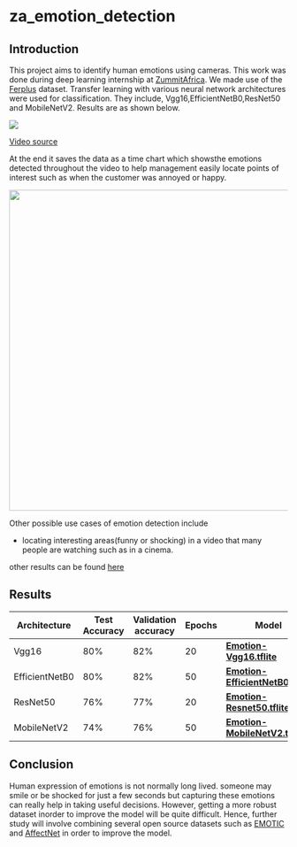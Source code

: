 # za_emotion_detection

## Introduction

This project aims to identify human emotions using cameras. This work was done during deep learning internship at [ZummitAfrica](https://www.linkedin.com/company/zummit-africa/?originalSubdomain=ng). We made use of the [Ferplus](https://github.com/microsoft/FERPlus) dataset. Transfer learning with various neural network architectures were used for classification. They include, Vgg16,EfficientNetB0,ResNet50 and MobileNetV2.
Results are as shown below.

![](https://github.com/jideilori/za_emotion_detection/blob/main/docs/example.gif)


[Video source](https://youtu.be/Zy1h49_L8ME)

At the end it saves the data as a time chart which showsthe emotions detected throughout the video to help management easily locate points of interest such as when the customer was annoyed or happy.

<img src="https://github.com/jideilori/za_emotion_detection/blob/main/docs/emo_vs_time_happy.jpg" width="580">


Other possible use cases of emotion detection include
 - locating interesting areas(funny or shocking) in a video that many people are watching such as in a cinema.

other results can be found [here](https://drive.google.com/drive/folders/1U7H__zWtVjljDRMbpT8n3Z7oL2tJ3bpZ?usp=sharing)

## Results

| Architecture  |Test Accuracy| Validation accuracy  |  Epochs  | Model              |
| --------------| ----------- |--------------------- | ---------| -------------------|
| Vgg16         | 80%         |82%                   | 20       |**[Emotion-Vgg16.tflite](https://drive.google.com/file/d/1XBm9TxpTwj-XbSB7yddRbaq7rMg0MhMO/view?usp=sharing)**
| EfficientNetB0| 80%         |82%                   | 50       |**[Emotion-EfficientNetB0.tflite](https://drive.google.com/drive/folders/1Zo0AnqGkD-rZEubcZfceIg7RpKYJv5fG?usp=sharing)**
| ResNet50      | 76%         |77%                   | 20       |**[Emotion-Resnet50.tflite](https://drive.google.com/file/d/1RNz1sEA-9wSeExkCIiGi2MCAZaspJtvy/view?usp=sharing)**
| MobileNetV2   |74%          |76%                   |    50    |**[Emotion-MobileNetV2.tflite](https://drive.google.com/file/d/18V3LikH5-aVWo8ToV5_lpTHHBDTys6YE/view?usp=sharing)**




## Conclusion
Human expression of emotions is not normally long lived. someone may smile or be shocked for just a few seconds but capturing these emotions can really help in taking useful decisions. However, getting a more robust dataset inorder to improve the model will be quite difficult. Hence, further study will involve combining several open source datasets such as [EMOTIC](http://sunai.uoc.edu/emotic/index.html) and [AffectNet](https://paperswithcode.com/dataset/affectnet) in order to improve the model.
